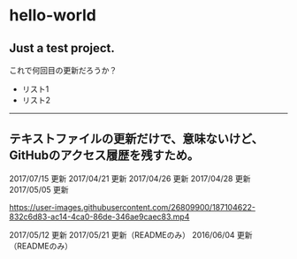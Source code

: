 # hello-world

## Just a test project.
これで何回目の更新だろうか？

* リスト1
* リスト2
---
テキストファイルの更新だけで、意味ないけど、GitHubのアクセス履歴を残すため。
---
2017/07/15 更新
2017/04/21 更新
2017/04/26 更新
2017/04/28 更新
2017/05/05 更新

https://user-images.githubusercontent.com/26809900/187104622-832c6d83-ac14-4ca0-86de-346ae9caec83.mp4


2017/05/12 更新
2017/05/21 更新（READMEのみ）
2016/06/04 更新（READMEのみ）
